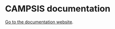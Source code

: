# CAMPSIS documentation

[Go to the documentation website](https://calvagone.github.io/campsis.doc/).
